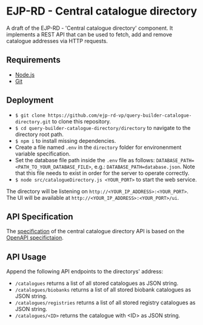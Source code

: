 # EJP-RD - Central catalogue directory

A draft of the EJP-RD - 'Central catalogue directory' component. It implements a REST API that can be used to fetch, add and remove catalogue addresses via HTTP requests.

## Requirements

- [Node.js](https://nodejs.org/ "https://nodejs.org/")
- [Git](https://git-scm.com/ "https://git-scm.com/")

## Deployment

- `$ git clone https://github.com/ejp-rd-vp/query-builder-catalogue-directory.git` to clone this repository.
- `$ cd query-builder-catalogue-directory/directory` to navigate to the directory root path.
- `$ npm i` to install missing dependencies.
- Create a file named `.env` in the `directory` folder for environenment variable specification.
- Set the database file path inside the `.env` file as follows: `DATABASE_PATH=<PATH_TO_YOUR_DATABASE_FILE>`, e.g.: `DATABASE_PATH=database.json`. Note that this file needs to exist in order for the server to operate correctly.
- `$ node src/catalogueDirectory.js <YOUR_PORT>` to start the web service.

The directory will be listening on `http://<YOUR_IP_ADDRESS>:<YOUR_PORT>`.  
The UI will be available at `http://<YOUR_IP_ADDRESS>:<YOUR_PORT>/ui`.

## API Specification

The [specification](https://github.com/ejp-rd-vp/query-builder-catalogue-directory/blob/master/directory/specification.yaml "https://github.com/ejp-rd-vp/query-builder-catalogue-directory/blob/master/directory/specification.yaml") of the central catalogue directory API is based on the [OpenAPI specifictaion](http://spec.openapis.org/oas/v3.0.3 "http://spec.openapis.org/oas/v3.0.3").

## API Usage

Append the following API endpoints to the directorys' address:

- `/catalogues` returns a list of all stored catalogues as JSON string.
- `/catalogues/biobanks` returns a list of all stored biobank catalogues as JSON string.
- `/catalogues/registries` returns a list of all stored registry catalogues as JSON string.
- `/catalogues/<ID>` returns the catalogue with \<ID\> as JSON string.
